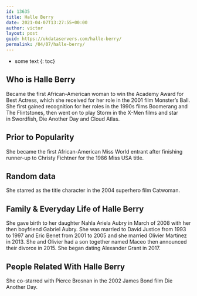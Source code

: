 ```yaml
---
id: 13635
title: Halle Berry
date: 2021-04-07T13:27:55+00:00
author: victor
layout: post
guid: https://ukdataservers.com/halle-berry/
permalink: /04/07/halle-berry/
---
```


* some text
{: toc}


## Who is Halle Berry



Became the first African-American woman to win the Academy Award for Best Actress, which she received for her role in the 2001 film Monster&#8217;s Ball. She first gained recognition for her roles in the 1990s films Boomerang and The Flintstones, then went on to play Storm in the X-Men films and star in Swordfish, Die Another Day and Cloud Atlas.

                
                
                
## Prior to Popularity



She became the first African-American Miss World entrant after finishing runner-up to Christy Fichtner for the 1986 Miss USA title.

                
                
                
## Random data



She starred as the title character in the 2004 superhero film Catwoman.

                
                
                
## Family & Everyday Life of Halle Berry



She gave birth to her daughter Nahla Ariela Aubry in March of 2008 with her then boyfriend Gabriel Aubry. She was married to David Justice from 1993 to 1997 and Eric Benet from 2001 to 2005 and she married Olivier Martinez in 2013. She and Olivier had a son together named Maceo then announced their divorce in 2015. She began dating Alexander Grant in 2017. 

                
                
                
## People Related With Halle Berry



She co-starred with Pierce Brosnan in the 2002 James Bond film Die Another Day.

                
              
            
          
          
          